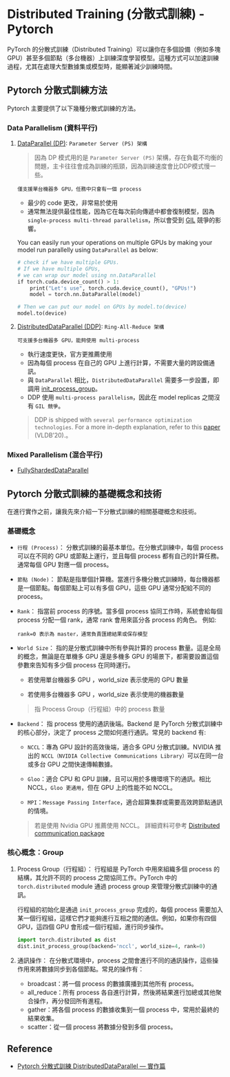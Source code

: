 # Distributed Training (分散式訓練) - Pytorch

PyTorch 的分散式訓練（Distributed Training）可以讓你在多個設備（例如多塊 GPU）甚至多個節點（多台機器）上訓練深度學習模型。這種方式可以加速訓練過程，尤其在處理大型數據集或模型時，能顯著減少訓練時間。

## Pytorch 分散式訓練方法

Pytorch 主要提供了以下幾種分散式訓練的方法。

### Data Parallelism (資料平行)

1. [DataParallel (DP)](https://pytorch.org/docs/stable/generated/torch.nn.DataParallel.html#torch.nn.DataParallel): `Parameter Server (PS) 架構`

    > 因為 DP 模式用的是 `Parameter Server (PS)` 架構，存在負載不均衡的問題，主卡往往會成為訓練的瓶頸，因為訓練速度會比DDP模式慢一些。

    ```
    僅支援單台機器多 GPU，任務中只會有一個 process
    ```
    - 最少的 code 更改，非常易於使用
    - 通常無法提供最佳性能，因為它在每次前向傳遞中都會復制模型，因為`single-process multi-thread parallelism`，所以會受到 [GIL](https://wiki.python.org/moin/GlobalInterpreterLock) 競爭的影響。

    You can easily run your operations on multiple GPUs by making your model run parallelly using `DataParallel` as below:

    ```python
    # check if we have multiple GPUs.
    # If we have multiple GPUs,
    # we can wrap our model using nn.DataParallel
    if torch.cuda.device_count() > 1:
        print("Let's use", torch.cuda.device_count(), "GPUs!")
        model = torch.nn.DataParallel(model)

    # Then we can put our model on GPUs by model.to(device)
    model.to(device)
    ```

2. [DistributedDataParallel (DDP)](https://pytorch.org/docs/stable/generated/torch.nn.parallel.DistributedDataParallel.html): `Ring-All-Reduce 架構`

    ```
    可支援多台機器多 GPU，能夠使用 multi-process
    ```

    - 執行速度更快，官方更推薦使用
    - 因為每個 process 在自己的 GPU 上進行計算，不需要大量的跨設備通訊。
    - 與 `DataParallel` 相比，`DistributedDataParallel` 需要多一步設置，即調用 [init_process_group](https://pytorch.org/docs/stable/distributed.html#torch.distributed.init_process_group)。
    - DDP 使用 `multi-process parallelism`，因此在 model replicas 之間沒有 `GIL 競爭`。

    > DDP is shipped with `several performance optimization technologies`. For a more in-depth explanation, refer to this [paper](http://www.vldb.org/pvldb/vol13/p3005-li.pdf) (VLDB’20).。

### Mixed Parallelism (混合平行)

- [FullyShardedDataParallel](https://pytorch.org/docs/stable/fsdp.html)

## Pytorch 分散式訓練的基礎概念和技術

在進行實作之前，讓我先來介紹一下分散式訓練的相關基礎概念和技術。

### 基礎概念

- `行程 (Process)`： 分散式訓練的最基本單位。在分散式訓練中，每個 process 可以在不同的 GPU 或節點上運行，並且每個 process 都有自己的計算任務。通常每個 GPU 對應一個 process。

- `節點 (Node)`： 節點是指單個計算機。當進行多機分散式訓練時，每台機器都是一個節點。每個節點上可以有多個 GPU，這些 GPU 通常分配給不同的 process。

- `Rank`： 指當前 process 的序號。當多個 process 協同工作時，系統會給每個 process 分配一個 rank，通常 rank 會用來區分各 process 的角色。 例如:

    ```
    rank=0 表示為 master，通常負責匯總結果或保存模型
    ```

- `World Size`： 指的是分散式訓練中所有參與計算的 process 數量。這是全局的概念，無論是在單機多 GPU 還是多機多 GPU 的場景下，都需要設置這個參數來告知有多少個 process 在同時運行。

    - 若使用單台機器多 GPU ，world_size 表示使用的 GPU 數量

    - 若使用多台機器多 GPU ，world_size 表示使用的機器數量

    > 指 Process Group（行程組）中的 process 數量

- `Backend`： 指 process 使用的通訊後端。Backend 是 PyTorch 分散式訓練中的核心部分，決定了 process 之間如何進行通訊。常見的 backend 有:

    - `NCCL`：專為 GPU 設計的高效後端，適合多 GPU 分散式訓練。NVIDIA 推出的   `NCCL（NVIDIA Collective Communications Library）`可以在同一台或多台 GPU 之間快速傳輸數據。

    - `Gloo`：適合 CPU 和 GPU 訓練，且可以用於多機環境下的通訊。相比 NCCL，`Gloo 更通用`，但在 GPU 上的性能不如 NCCL。

    - `MPI`：`Message Passing Interface`，適合超算集群或需要高效跨節點通訊的情境。

    > 若是使用 Nvidia GPU 推薦使用 NCCL。
    > 詳細資料可參考 [Distributed communication package](https://pytorch.org/docs/stable/distributed.html)

### 核心概念：Group

1. Process Group（行程組）： 行程組是 PyTorch 中用來組織多個 process 的結構，其允許不同的 process 之間協同工作。PyTorch 中的 `torch.distributed` module 通過 process group 來管理分散式訓練中的通訊。

    行程組的初始化是通過 `init_process_group` 完成的，每個 process 需要加入某一個行程組，這樣它們才能夠進行互相之間的通信。例如，如果你有四個 GPU，這四個 GPU 會形成一個行程組，進行同步操作。

    ```python
    import torch.distributed as dist
    dist.init_process_group(backend='nccl', world_size=4, rank=0)
    ```

2. 通訊操作： 在分散式環境中，process 之間會進行不同的通訊操作，這些操作用來將數據同步到各個節點。常見的操作有：

    - broadcast：將一個 process 的數據廣播到其他所有 process。
    - all_reduce：所有 process 各自進行計算，然後將結果進行加總或其他聚合操作，再分發回所有進程。
    - gather：將各個 process 的數據收集到一個 process 中，常用於最終的結果收集。
    - scatter：從一個 process 將數據分發到多個 process。

## Reference

- [Pytorch 分散式訓練 DistributedDataParallel — 實作篇](https://medium.com/ching-i/pytorch-%E5%88%86%E6%95%A3%E5%BC%8F%E8%A8%93%E7%B7%B4-distributeddataparallel-%E5%AF%A6%E4%BD%9C%E7%AF%87-35c762cb7e08)

